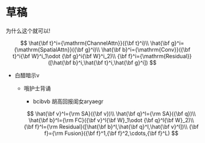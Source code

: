 # 草稿
为什么这个就可以!

$$
\hat{\bf t}^i={\mathrm{ChannelAttn}}({\bf t}^i)\\
\hat{\bf g}^i={\mathrm{SpatialAttn}}({\bf g}^i)\\
\hat{\bf b}^i={\mathrm{Conv}}({\bf t}^i{\bf W}^i_1\odot {\bf g}^i{\bf W}^i_2)\\
{\bf f}^i={\mathrm{Residual}}([\hat{\bf b}^i,\hat{\bf t}^i,\hat{\bf g}^i])
$$
+ 白醋暗示v
  + 哦护士背诵
    + bcibvb 胡高回报闺女aryaegr
    
    $$
    \hat{\bf v}^l={\rm SA}({\bf v})\\
     \hat{\bf q}^l={\rm SA}({\bf q})\\
      \hat{\bf b}^l={\rm FC}({\bf v}^l{\bf W}_1\odot {\bf q}^l{\bf W}_2)\\
      {\bf f}^l={\rm Residual}([\hat{\bf b}^l,\hat{\bf q}^l,\hat{\bf v}^l])\\
      {\bf f}={\rm Fusion}({\bf f}^1,{\bf f}^2,\cdots,{\bf f}^L)
      $$
